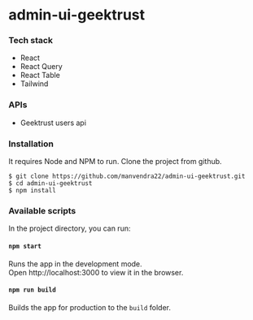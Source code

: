# admin-ui-geektrust

### Tech stack

- React
- React Query
- React Table
- Tailwind

### APIs

- Geektrust users api

### Installation

It requires Node and NPM to run.
Clone the project from github.

    $ git clone https://github.com/manvendra22/admin-ui-geektrust.git
    $ cd admin-ui-geektrust
    $ npm install

### Available scripts

In the project directory, you can run:

#### `npm start`

Runs the app in the development mode.<br />
Open http://localhost:3000 to view it in the browser.

#### `npm run build`

Builds the app for production to the `build` folder.
